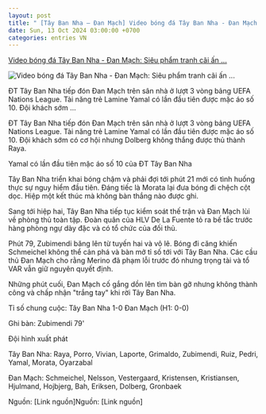 ```yaml
---
layout: post
title: " [Tây Ban Nha – Đan Mạch] Video bóng đá Tây Ban Nha - Đan Mạch: Siêu phẩm tranh cãi ấn ..."
date: Sun, 13 Oct 2024 03:00:00 +0700
categories: entries VN
---
```

[Video bóng đá Tây Ban Nha - Đan Mạch: Siêu phẩm tranh cãi ấn ...](https://www.24h.com.vn/bong-da/video-bong-da-tay-ban-nha-dan-machsieu-pham-tranh-cai-an-dinh-ty-so-nations-league-c48a1610277.html)

![Video bóng đá Tây Ban Nha - Đan Mạch: Siêu phẩm tranh cãi ấn ...](https://icdn.24h.com.vn/upload/4-2024/images/2024-10-13/6-1200-1728768094-706-width1200height628-watermark.jpg)

ĐT Tây Ban Nha tiếp đón Đan Mạch trên sân nhà ở lượt 3 vòng bảng UEFA Nations League. Tài năng trẻ Lamine Yamal có lần đầu tiên được mặc áo số 10. Đội khách sớm ...

ĐT Tây Ban Nha tiếp đón Đan Mạch trên sân nhà ở lượt 3 vòng bảng UEFA Nations League. Tài năng trẻ Lamine Yamal có lần đầu tiên được mặc áo số 10. Đội khách sớm có cơ hội nhưng Dolberg không thắng được thủ thành Raya.

Yamal có lần đầu tiên mặc áo số 10 của ĐT Tây Ban Nha

Tây Ban Nha triển khai bóng chậm và phải đợi tới phút 21 mới có tình huống thực sự nguy hiểm đầu tiên. Đáng tiếc là Morata lại đưa bóng đi chệch cột dọc. Hiệp một kết thúc mà không bàn thắng nào được ghi.

Sang tới hiệp hai, Tây Ban Nha tiếp tục kiểm soát thế trận và Đan Mạch lùi về phòng thủ toàn tập. Đoàn quân của HLV De La Fuente tỏ ra bế tắc trước hàng phòng ngự dày đặc và có tổ chức của đối thủ.

Phút 79, Zubimendi băng lên từ tuyến hai và vô lê. Bóng đi căng khiến Schmeichel không thể cản phá và bàn mở tỉ số tới với Tây Ban Nha. Các cầu thủ Đan Mạch cho rằng Merino đã phạm lỗi trước đó nhưng trọng tài và tổ VAR vẫn giữ nguyên quyết định.

Những phút cuối, Đan Mạch cố gắng dồn lên tìm bàn gỡ nhưng không thành công và chấp nhận "trắng tay" khi rời Tây Ban Nha.

Tỉ số chung cuộc: Tây Ban Nha 1-0 Đan Mạch (H1: 0-0)

Ghi bàn: Zubimendi 79'

Đội hình xuất phát

Tây Ban Nha: Raya, Porro, Vivian, Laporte, Grimaldo, Zubimendi, Ruiz, Pedri, Yamal, Morata, Oyarzabal

Đan Mạch: Schmeichel, Nelsson, Vestergaard, Kristensen, Kristiansen, Hjulmand, Hojbjerg, Bah, Eriksen, Dolberg, Gronbaek

Nguồn: [Link nguồn]Nguồn: [Link nguồn]

